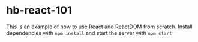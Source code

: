 # hb-react-101

This is an example of how to use React and ReactDOM from scratch.
Install dependencies with `npm install` and start the server with `npm start`
